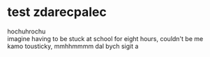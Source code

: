 # test zdarecpalec
hochuhrochu<br>
imagine having to be stuck at school for eight hours, couldn't be me<br>
kamo tousticky, mmhhmmmm dal bych sigit a